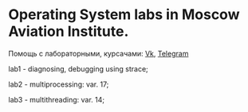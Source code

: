 # Operating System labs in Moscow Aviation Institute.

Помощь с лабораторными, курсачами: [Vk](https://vk.com/id551766246), [Telegram](https://t.me/Iamtheplague)

lab1 - diagnosing, debugging using strace;

lab2 - multiprocessing: var. 17;

lab3 - multithreading: var. 14;
